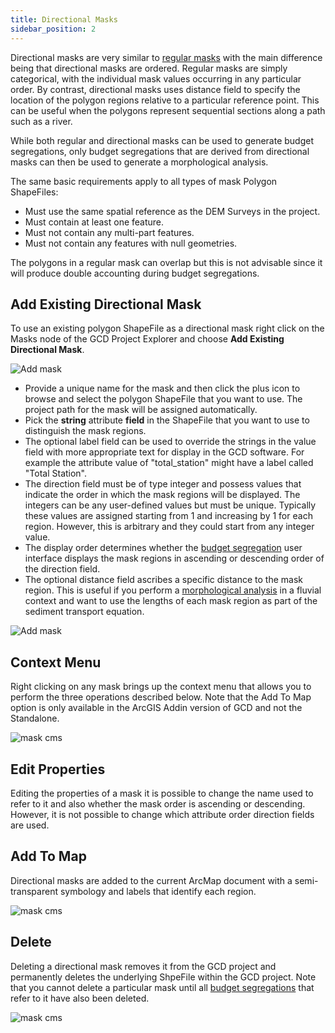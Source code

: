 ```yaml
---
title: Directional Masks
sidebar_position: 2
---
```


Directional masks are very similar to [regular masks](/Help/Inputs/Masks/regular-masks) with the main difference being that directional masks are ordered. Regular masks are simply categorical, with the individual mask values occurring in any particular order. By contrast, directional masks uses distance field to specify the location of the polygon regions relative to a particular reference point. This can be useful when the polygons represent sequential sections along a path such as a river.

While both regular and directional masks can be used to generate budget segregations, only budget segregations that are derived from directional masks can then be used to generate a morphological analysis.

The same basic requirements apply to all types of mask Polygon ShapeFiles:

* Must use the same spatial reference as the DEM Surveys in the project.
* Must contain at least one feature.
* Must not contain any multi-part features.
* Must not contain any features with null geometries.

The polygons in a regular mask can overlap but this is not advisable since it will produce double accounting during budget segregations.

## Add Existing Directional Mask

To use an existing polygon ShapeFile as a directional mask right click on the Masks node of the GCD Project Explorer and choose **Add Existing Directional Mask**.

![Add mask](/img/CommandRefs/00_ProjectExplorer/inputs/masks/directional/add_directional.png)

* Provide a unique name for the mask and then click the plus icon to browse and select the polygon ShapeFile that you want to use. The project path for the mask will be assigned automatically.
* Pick the **string** attribute **field** in the ShapeFile that you want to use to distinguish the mask regions. 
* The optional label field can be used to override the strings in the value field with more appropriate text for display in the GCD software. For example the attribute value of "total_station" might have a label called "Total Station".
* The direction field must be of type integer and possess values that indicate the order in which the mask regions will be displayed. The integers can be any user-defined values but must be unique. Typically these values are assigned starting from 1 and increasing by 1 for each region. However, this is arbitrary and they could start from any integer value.
* The display order determines whether the [budget segregation](/Help/Analyses/Budget_Segregation/budget-segregation) user interface displays the mask regions in ascending or descending order of the direction field.
* The optional distance field ascribes a specific distance to the mask region. This is useful if you perform a [morphological analysis](/Help/Analyses/Change_Detection/morphological) in a fluvial context and want to use the lengths of each mask region as part of the sediment transport equation.

![Add mask](/img/CommandRefs/00_ProjectExplorer/inputs/masks/directional/directional_config.png)

## Context Menu

Right clicking on any mask brings up the context menu that allows you to perform the three operations described below. Note that the Add To Map option is only available in the ArcGIS Addin version of GCD and not the Standalone.

![mask cms](/img/CommandRefs/00_ProjectExplorer/inputs/masks/directional/directional_cms.png)

## Edit Properties

Editing the properties of a mask it is possible to change the name used to refer to it and also whether the mask order is ascending or descending. However, it is not possible to change which attribute order direction fields are used.

## Add To Map

Directional masks are added to the current ArcMap document with a  semi-transparent symbology and labels that identify each region.

![mask cms](/img/CommandRefs/00_ProjectExplorer/inputs/masks/directional/directional_map.png)

## Delete

Deleting a directional mask removes it from the GCD project and permanently deletes the underlying ShpeFile within the GCD project. Note that you cannot delete a particular mask until all [budget segregations](/Help/Analyses/Budget_Segregation/budget-segregation) that refer to it have also been deleted.

![mask cms](/img/CommandRefs/00_ProjectExplorer/inputs/masks/directional/directional_inuse.png)
